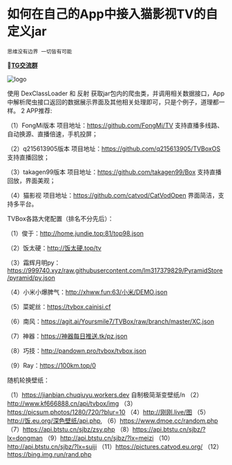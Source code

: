 # 如何在自己的App中接入猫影视TV的自定义jar

```
思维没有边界 一切皆有可能
```
:rocket:[**TG交流群**](https://t.me/catvodtv_offical)

![logo](blob:https://github.com/47077e13-ddf0-4b8a-9c07-2b363309252f)



使用 DexClassLoader 和 反射 获取jar包内的爬虫类，并调用相关数据接口，App中解析爬虫接口返回的数据展示界面及其他相关处理即可，只是个例子，道理都一样。
2 APP推荐:

（1）FongMi版本  项目地址：https://github.com/FongMi/TV 支持直播多线路、自动换源、直播倍速，手机投屏；

（2）q215613905版本  项目地址：https://github.com/q215613905/TVBoxOS 支持直播回放；

（3）takagen99版本  项目地址：https://github.com/takagen99/Box 支持直播回放，界面美观；

（4）猫影视   项目地址：https://github.com/catvod/CatVodOpen 界面简洁，支持多平台。


TVBox各路大佬配置（排名不分先后）：


（1）俊于：http://home.jundie.top:81/top98.json


（2）饭太硬：http://饭太硬.top/tv

（3）霜辉月明py：https://999740.xyz/raw.githubusercontent.com/lm317379829/PyramidStore/pyramid/py.json

（4）小米小爆脾气：http://xhww.fun:63/小米/DEMO.json

（5）菜妮丝：https://tvbox.cainisi.cf

（6）南风：https://agit.ai/Yoursmile7/TVBox/raw/branch/master/XC.json

（7）神器：https://神器每日推送.tk/pz.json

（8）巧技：http://pandown.pro/tvbox/tvbox.json

（9）Ray：https://100km.top/0


随机轮换壁纸：


（1）https://jianbian.chuqiuyu.workers.dev 自制极简渐变壁纸/n
（2）http://www.kf666888.cn/api/tvbox/img
（3）https://picsum.photos/1280/720/?blur=10
（4）http://刚刚.live/图
（5）http://饭.eu.org/深色壁纸/api.php,
（6）https://www.dmoe.cc/random.php
（7）https://api.btstu.cn/sjbz/zsy.php
（8）https://api.btstu.cn/sjbz/?lx=dongman
（9）http://api.btstu.cn/sjbz/?lx=meizi
（10）http://api.btstu.cn/sjbz/?lx=suiji
（11）https://pictures.catvod.eu.org/
（12）https://bing.img.run/rand.php
